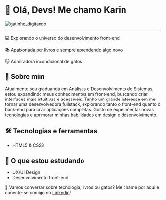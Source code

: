 <h1>👋 Olá, Devs! Me chamo Karin</h1>

![gatinho_digitando](https://github.com/user-attachments/assets/86a9f95c-e18b-40cb-aba4-5a80f7d89098)

<hr>

<p>💻 Explorando o universo do desenvolvimento front-end</p>
<p>📚 Apaixonada por livros e sempre aprendendo algo novo</p>
<p>🐱 Admiradora incondicional de gatos</p>

<h2>🚀 Sobre mim</h2>
<p>Atualmente sou graduanda em Análises e Desenvolvimento de Sistemas, estou expandindo meus conhecimentos em front-end, buscando criar interfaces mais intuitivas e acessíveis. Tenho um grande interesse em me tornar uma desenvolvedora fullstack, explorando tanto o front-end quanto o back-end para criar aplicações completas.
   Gosto de experimentar novas tecnologias e aprimorar minhas habilidades em design e desenvolvimento.</p>

<h2>🛠️ Tecnologias e ferramentas</h2>
<ul>
  <li>HTML5 & CSS3</li>
</ul>

<h2>📖 O que estou estudando</h2>
<ul>
  <li>UX/UI Design</li>
  <li>Desenvolvimento front-end</li>
</ul>

<p>💬 Vamos conversar sobre tecnologia, livros ou gatos? Me chame por aqui e conecte-se comigo no <a href="https://www.linkedin.com/in/karinpalmeus/">Linkedin</a>!</p>


